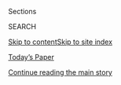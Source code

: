 <div id="app">

<div>

<div class="NYTAppHideMasthead css-1r6wvpq e1suatyy0">

<div class="section css-ui9rw0 e1suatyy2">

<div class="css-eph4ug er09x8g0">

<div class="css-6n7j50">

</div>

<span class="css-1dv1kvn">Sections</span>

<div class="css-10488qs">

<span class="css-1dv1kvn">SEARCH</span>

</div>

[Skip to content](#site-content)[Skip to site
index](#site-index)

</div>

<div class="css-10698na e1huz5gh0">

</div>

</div>

<div id="masthead-bar-one" class="section hasLinks css-15hmgas e1csuq9d3">

<div class="css-uqyvli e1csuq9d0">

</div>

<div class="css-1uqjmks e1csuq9d1">

</div>

<div class="css-9e9ivx">

[](https://myaccount.nytimes3xbfgragh.onion/auth/login?response_type=cookie&client_id=vi)

</div>

<div class="css-1bvtpon e1csuq9d2">

[Today’s Paper](https://www.nytimes3xbfgragh.onion/section/todayspaper)

</div>

</div>

</div>

</div>

<div data-aria-hidden="false">

<div id="site-content" data-role="main">

<div id="top-wrapper" class="css-15p45cc eaca97t0" type="top">

<div id="top-slug" class="css-19x0jxb eaca97t1" hidden="">

Advertisement

</div>

[Continue reading the main
story](#after-top)

<div class="ad top-wrapper" style="text-align:center;height:100%;display:block;min-height:90px">

<div id="top" class="place-ad" data-position="top" data-size-key="top">

</div>

</div>

<div id="after-top">

</div>

</div>

<div id="byline" class="section css-15h4p1b e9abtgs0">

<div class="css-1j21atc e1svk9qx1">

<div class="css-nfcc9b e1svk9qx3">

<div class="css-vl9dhg e1svk9qx5">

<div class="css-1nrhkj6 e1svk9qx6">

# Parul Sehgal

</div>

## <span></span>

Parul Sehgal is a book critic at The New York Times. She was previously
a columnist and senior editor at the Book Review. Her work has also
appeared in the Atlantic, Slate, Bookforum and The New Yorker, and she
was awarded the Nona Balakian Award from the National Book Critics
Circle for her criticism.

</div>

</div>

</div>

<div>

<div id="mid1-wrapper" class="css-1mn4oms eaca97t0" type="rank">

<div id="mid1-slug" class="css-1tag3rd eaca97t1">

Advertisement

</div>

[Continue reading the main
story](#after-mid1)

<div id="mid1" class="ad mid1-wrapper" style="text-align:center;height:100%;display:block">

</div>

<div id="after-mid1">

</div>

</div>

</div>

<div class="css-185go5a e1o5byef0">

<div class="css-15cbhtu">

  - [Latest](#stream-panel)
  - <span class="css-6n7j50">Search</span>
    <div class="control">
    <div class="label-container css-1dv1kvn">
    Search
    </div>
    <div class="css-wm4t3d">
    **<span id="clear-search-input" class="css-1dv1kvn">Clear this text
    input</span>
    </div>
    </div>
    <span class="css-1iovbfw"></span>

<div id="stream-panel" class="section css-8msx5b e1jz0cab1">

<div class="css-13mho3u">

1.  
    
    <div class="css-1cp3ece">
    
    <div class="css-1l4spti">
    
    [](/2020/08/04/books/review-luster-raven-leilani.html)
    
    <div class="css-79elbk">
    
    ![](https://static01.graylady3jvrrxbe.onion/images/2020/08/05/books/04BOOKLEILANI1/04BOOKLEILANI1-thumbWide.jpg?quality=75&auto=webp&disable=upscale)
    
    </div>
    
    ## In ‘Luster,’ a Young Woman Moves in With Her Lover — and His Family
    
    Raven Leilani’s novel concerns a young Black woman who becomes
    involved with an older white man who is in an open marriage.
    
    <div class="css-1nqbnmb ea5icrr0">
    
    By <span class="css-1n7hynb">Parul
    Sehgal</span>
    
    </div>
    
    </div>
    
    <div class="css-1lc2l26 e1xfvim33">
    
    </div>
    
    </div>

2.  
    
    <div class="css-1cp3ece">
    
    <div class="css-1l4spti">
    
    [](/2020/07/28/books/review-must-i-go-yiyun-li.html)
    
    <div class="css-79elbk">
    
    ![](https://static01.graylady3jvrrxbe.onion/images/2020/07/29/books/28BOOKLI1/28BOOKLI1-thumbWide.png?quality=75&auto=webp&disable=upscale)
    
    </div>
    
    ## In Yiyun Li’s Latest, a Grieving Mother Desperately Clings to Memory
    
    “Must I Go” follows Li’s previous novel, “Where Reasons End,” in
    examining what it means to survive the death of a beloved child.
    
    <div class="css-1nqbnmb ea5icrr0">
    
    By <span class="css-1n7hynb">Parul
    Sehgal</span>
    
    </div>
    
    </div>
    
    <div class="css-1lc2l26 e1xfvim33">
    
    </div>
    
    </div>

3.  
    
    <div class="css-1cp3ece">
    
    <div class="css-1l4spti">
    
    [](/2020/07/21/books/review-answer-is-alex-trebek-jeopardy-memoir.html)
    
    <div class="css-79elbk">
    
    ![](https://static01.graylady3jvrrxbe.onion/images/2020/07/22/books/21BOOKTREBEK1/21BOOKTREBEK1-thumbWide.png?quality=75&auto=webp&disable=upscale)
    
    </div>
    
    ## In Alex Trebek’s Reluctant, Moving Memoir, Life Is All About the Next Question
    
    The longtime “Jeopardy\!” host writes about his struggle with
    pancreatic cancer in “The Answer Is...,” but saves most of the room
    for gratitude and enthusiasms.
    
    <div class="css-1nqbnmb ea5icrr0">
    
    By <span class="css-1n7hynb">Parul
    Sehgal</span>
    
    </div>
    
    </div>
    
    <div class="css-1lc2l26 e1xfvim33">
    
    </div>
    
    </div>

4.  
    
    <div class="css-1cp3ece">
    
    <div class="css-1l4spti">
    
    [](/2020/07/15/books/eat-buddha-life-death-tibetan-town-barbara-demick.html)
    
    <div class="css-79elbk">
    
    ![](https://static01.graylady3jvrrxbe.onion/images/2020/07/16/books/15BOOKDEMICK1/15BOOKDEMICK1-thumbWide.png?quality=75&auto=webp&disable=upscale)
    
    </div>
    
    ## ‘Eat the Buddha’ Reports From the ‘World Capital of Self-Immolations’
    
    Barbara Demick’s new book covers an awe-inspiring breadth of history
    — from the heyday of the Tibetan empire to the present-day Tibetan
    effort at cultural and spiritual survival.
    
    <div class="css-1nqbnmb ea5icrr0">
    
    By <span class="css-1n7hynb">Parul
    Sehgal</span>
    
    </div>
    
    </div>
    
    <div class="css-1lc2l26 e1xfvim33">
    
    </div>
    
    </div>

5.  
    
    <div class="css-1cp3ece">
    
    <div class="css-1l4spti">
    
    [](/2020/07/07/books/review-character-history-cultural-obsession-marjorie-garber.html)
    
    <div class="css-79elbk">
    
    ![](https://static01.graylady3jvrrxbe.onion/images/2020/07/08/books/07BOOKGARBER1/07BOOKGARBER1-thumbWide.png?quality=75&auto=webp&disable=upscale)
    
    </div>
    
    ## What Is Your True ‘Character’? And Who’s to Judge It?
    
    Marjorie Garber’s new book prods at the cloud of confusion
    surrounding the word — its philosophical roots, literary history,
    political uses and inadvertent comedy.
    
    <div class="css-1nqbnmb ea5icrr0">
    
    By <span class="css-1n7hynb">Parul
    Sehgal</span>
    
    </div>
    
    </div>
    
    <div class="css-1lc2l26 e1xfvim33">
    
    </div>
    
    </div>

6.  
    
    <div class="css-1cp3ece">
    
    <div class="css-1l4spti">
    
    [](/2020/06/24/books/review-true-history-first-mrs-meredith-diane-johnson.html)
    
    <div class="css-79elbk">
    
    ![](https://static01.graylady3jvrrxbe.onion/images/2020/06/25/books/24BOOKJOHNSON1/24BOOKJOHNSON1-thumbWide.png?quality=75&auto=webp&disable=upscale)
    
    </div>
    
    ## A Rebellious Victorian Woman Rescued From History’s Shadows
    
    Diane Johnson’s “The True History of the First Mrs. Meredith” is a
    seething, stylish reclamation of Mary Ellen Peacock Meredith.
    
    <div class="css-1nqbnmb ea5icrr0">
    
    By <span class="css-1n7hynb">Parul
    Sehgal</span>
    
    </div>
    
    </div>
    
    <div class="css-1lc2l26 e1xfvim33">
    
    </div>
    
    </div>

7.  
    
    <div class="css-1cp3ece">
    
    <div class="css-1l4spti">
    
    [](/2020/06/16/books/review-posthumous-memoirs-bras-cubas-machado-de-assis.html)
    
    <div class="css-79elbk">
    
    ![](https://static01.graylady3jvrrxbe.onion/images/2020/06/17/books/16BOOKMACHADO1b/16BOOKMACHADO1b-thumbWide.png?quality=75&auto=webp&disable=upscale)
    
    </div>
    
    ## A Playful Masterpiece That Expanded the Novel’s Possibilities
    
    Two new translations of “The Posthumous Memoirs of Brás Cubas,” by
    Machado de Assis, is a new opportunity to enshrine the singular
    talent and mischief of this writer.
    
    <div class="css-1nqbnmb ea5icrr0">
    
    By <span class="css-1n7hynb">Parul
    Sehgal</span>
    
    </div>
    
    </div>
    
    <div class="css-1lc2l26 e1xfvim33">
    
    </div>
    
    </div>

8.  
    
    <div class="css-1cp3ece">
    
    <div class="css-1l4spti">
    
    [](/2020/06/08/books/review-herve-guibert-to-friend-who-did-not-save-my-life-written-in-invisible-ink.html)
    
    <div class="css-79elbk">
    
    ![](https://static01.graylady3jvrrxbe.onion/images/2020/06/09/books/08BOOKGUIBERT2/08BOOKGUIBERT2-thumbWide.jpg?quality=75&auto=webp&disable=upscale)
    
    </div>
    
    ## A French Writer Who Blurred the Line Between Candor and Provocation
    
    More work by Hervé Guibert, who died at 36 in 1991, is being made
    available in English, including his great AIDS novel “To the Friend
    Who Did Not Save My Life.”
    
    <div class="css-1nqbnmb ea5icrr0">
    
    By <span class="css-1n7hynb">Parul
    Sehgal</span>
    
    </div>
    
    </div>
    
    <div class="css-1lc2l26 e1xfvim33">
    
    </div>
    
    </div>

9.  
    
    <div class="css-1cp3ece">
    
    <div class="css-1l4spti">
    
    [](/2020/06/02/books/review-burning-megha-majumdar.html)
    
    <div class="css-79elbk">
    
    ![](https://static01.graylady3jvrrxbe.onion/images/2020/06/03/books/02BOOKMAJUMDAR1/02BOOKMAJUMDAR1-thumbWide.png?quality=75&auto=webp&disable=upscale)
    
    </div>
    
    ## A Terrorist Attack Sparks the Plot of Megha Majumdar’s Powerful Debut Novel
    
    “A Burning” captures the political landscape of modern-day India
    through the lives of three characters.
    
    <div class="css-1nqbnmb ea5icrr0">
    
    By <span class="css-1n7hynb">Parul
    Sehgal</span>
    
    </div>
    
    </div>
    
    <div class="css-1lc2l26 e1xfvim33">
    
    </div>
    
    </div>

10. 
    
    <div class="css-1cp3ece">
    
    <div class="css-1l4spti">
    
    [](/2020/05/26/books/review-vanishing-half-brit-bennett.html)
    
    <div class="css-79elbk">
    
    ![](https://static01.graylady3jvrrxbe.onion/images/2020/05/27/books/26BOOKBENNETT1/26BOOKBENNETT1-thumbWide.jpg?quality=75&auto=webp&disable=upscale)
    
    </div>
    
    ## Brit Bennett’s New Novel Explores the Power and Performance of Race
    
    In “The Vanishing Half,” her follow-up to “The Mothers,” Brit
    Bennett writes about twin sisters from Louisiana who set out in very
    different directions.
    
    <div class="css-1nqbnmb ea5icrr0">
    
    By <span class="css-1n7hynb">Parul Sehgal</span>
    
    </div>
    
    </div>
    
    <div class="css-1lc2l26 e1xfvim33">
    
    </div>
    
    </div>

<div class="css-13mho3u">

<div class="css-1t62hi8">

<div class="css-1stvaey">

Show
More

<div>

<div style="border:0;clip:rect(0 0 0 0);height:1px;margin:-1px;overflow:hidden;white-space:nowrap;padding:0;width:1px;position:absolute" data-role="log" data-aria-live="assertive">

</div>

<div style="border:0;clip:rect(0 0 0 0);height:1px;margin:-1px;overflow:hidden;white-space:nowrap;padding:0;width:1px;position:absolute" data-role="log" data-aria-live="assertive">

</div>

<div style="border:0;clip:rect(0 0 0 0);height:1px;margin:-1px;overflow:hidden;white-space:nowrap;padding:0;width:1px;position:absolute" data-role="log" data-aria-live="polite">

</div>

<div style="border:0;clip:rect(0 0 0 0);height:1px;margin:-1px;overflow:hidden;white-space:nowrap;padding:0;width:1px;position:absolute" data-role="log" data-aria-live="polite">

</div>

</div>

</div>

</div>

</div>

</div>

<div class="css-g6hk37 supplemental">

<div id="mid2-wrapper" class="css-10wkyv7 eaca97t0" type="lede">

<div id="mid2-slug" class="css-1tag3rd eaca97t1">

Advertisement

</div>

[Continue reading the main
story](#after-mid2)

<div id="mid2" class="ad mid2-wrapper" style="text-align:center;height:100%;display:block;min-height:250px">

</div>

<div id="after-mid2">

</div>

</div>

</div>

</div>

</div>

</div>

</div>

</div>

## Site Index

<div>

</div>

## Site Information Navigation

  - [© <span>2020</span> <span>The New York Times
    Company</span>](https://help.nytimes3xbfgragh.onion/hc/en-us/articles/115014792127-Copyright-notice)

<!-- end list -->

  - [NYTCo](https://www.nytco.com/)
  - [Contact
    Us](https://help.nytimes3xbfgragh.onion/hc/en-us/articles/115015385887-Contact-Us)
  - [Work with us](https://www.nytco.com/careers/)
  - [Advertise](https://nytmediakit.com/)
  - [T Brand Studio](http://www.tbrandstudio.com/)
  - [Your Ad
    Choices](https://www.nytimes3xbfgragh.onion/privacy/cookie-policy#how-do-i-manage-trackers)
  - [Privacy](https://www.nytimes3xbfgragh.onion/privacy)
  - [Terms of
    Service](https://help.nytimes3xbfgragh.onion/hc/en-us/articles/115014893428-Terms-of-service)
  - [Terms of
    Sale](https://help.nytimes3xbfgragh.onion/hc/en-us/articles/115014893968-Terms-of-sale)
  - [Site
    Map](https://spiderbites.nytimes3xbfgragh.onion)
  - [Help](https://help.nytimes3xbfgragh.onion/hc/en-us)
  - [Subscriptions](https://www.nytimes3xbfgragh.onion/subscription?campaignId=37WXW)

</div>

</div>
